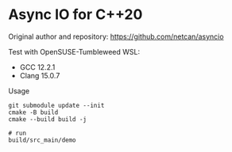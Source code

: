 # Async IO for C++20

Original author and repository: <https://github.com/netcan/asyncio>

Test with OpenSUSE-Tumbleweed WSL:

* GCC 12.2.1
* Clang 15.0.7

Usage

```
git submodule update --init
cmake -B build
cmake --build build -j

# run
build/src_main/demo
```
